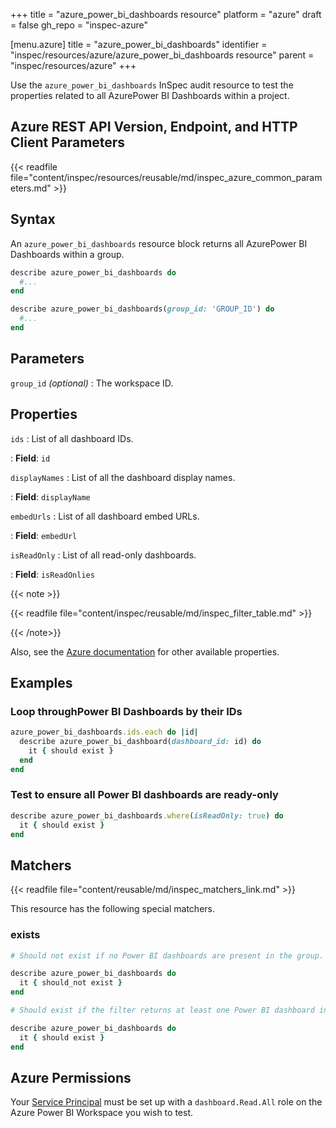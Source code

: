 +++
title = "azure_power_bi_dashboards resource"
platform = "azure"
draft = false
gh_repo = "inspec-azure"

[menu.azure]
title = "azure_power_bi_dashboards"
identifier = "inspec/resources/azure/azure_power_bi_dashboards resource"
parent = "inspec/resources/azure"
+++

Use the `azure_power_bi_dashboards` InSpec audit resource to test the properties related to all AzurePower BI Dashboards within a project.

## Azure REST API Version, Endpoint, and HTTP Client Parameters

{{< readfile file="content/inspec/resources/reusable/md/inspec_azure_common_parameters.md" >}}

## Syntax

An `azure_power_bi_dashboards` resource block returns all AzurePower BI Dashboards within a group.

```ruby
describe azure_power_bi_dashboards do
  #...
end
```

```ruby
describe azure_power_bi_dashboards(group_id: 'GROUP_ID') do
  #...
end
```

## Parameters

`group_id` _(optional)_
: The workspace ID.

## Properties

`ids`
: List of all dashboard IDs.

: **Field**: `id`

`displayNames`
: List of all the dashboard display names.

: **Field**: `displayName`

`embedUrls`
: List of all dashboard embed URLs.

: **Field**: `embedUrl`

`isReadOnly`
: List of all read-only dashboards.

: **Field**: `isReadOnlies`

{{< note >}}

{{< readfile file="content/inspec/reusable/md/inspec_filter_table.md" >}}

{{< /note>}}

Also, see the [Azure documentation](https://docs.microsoft.com/en-us/rest/api/power-bi/dashboards/get-dashboards) for other available properties.

## Examples

### Loop throughPower BI Dashboards by their IDs

```ruby
azure_power_bi_dashboards.ids.each do |id|
  describe azure_power_bi_dashboard(dashboard_id: id) do
    it { should exist }
  end
end
```

### Test to ensure all Power BI dashboards are ready-only

```ruby
describe azure_power_bi_dashboards.where(isReadOnly: true) do
  it { should exist }
end
```

## Matchers

{{< readfile file="content/reusable/md/inspec_matchers_link.md" >}}

This resource has the following special matchers.

### exists

```ruby
# Should not exist if no Power BI dashboards are present in the group.

describe azure_power_bi_dashboards do
  it { should_not exist }
end

# Should exist if the filter returns at least one Power BI dashboard in the group.

describe azure_power_bi_dashboards do
  it { should exist }
end
```

## Azure Permissions

Your [Service Principal](https://docs.microsoft.com/en-us/azure/azure-resource-manager/resource-group-create-service-principal-portal) must be set up with a `dashboard.Read.All` role on the Azure Power BI Workspace you wish to test.
